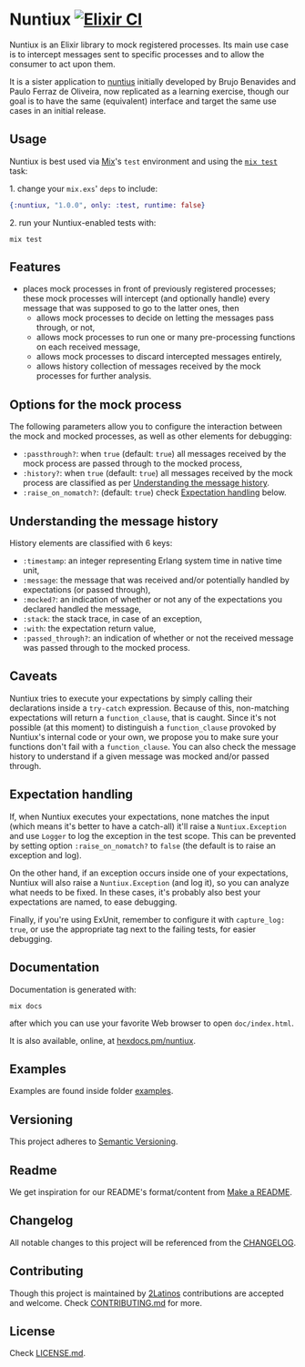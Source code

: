 # Nuntiux [![Elixir CI][ci-img]][ci]

[ci]: https://github.com/2Latinos/nuntiux/actions
[ci-img]: https://github.com/2Latinos/nuntiux/actions/workflows/elixir.yml/badge.svg

Nuntiux is an Elixir library to mock registered processes. Its main use case is to intercept
messages sent to specific processes and to allow the consumer to act upon them.

It is a sister application to [nuntius](https://github.com/2Latinos/nuntius) initially developed
by Brujo Benavides and Paulo Ferraz de Oliveira, now replicated as a learning
exercise, though our goal is to have the same (equivalent) interface and target the same use cases
in an initial release.

## Usage

Nuntiux is best used via [Mix](https://hexdocs.pm/mix/main/Mix.html)'s `test` environment and
using the [`mix test`](https://hexdocs.pm/mix/Mix.Tasks.Test.html) task:

1\. change your `mix.exs`' `deps` to include:

```elixir
{:nuntiux, "1.0.0", only: :test, runtime: false}
```

2\. run your Nuntiux-enabled tests with:

```plain
mix test
```

## Features

* places mock processes in front of previously registered processes; these mock processes will
intercept (and optionally handle) every message that was supposed to go to the latter ones, then
  * allows mock processes to decide on letting the messages pass through, or not,
  * allows mock processes to run one or many pre-processing functions on each received message,
  * allows mock processes to discard intercepted messages entirely,
  * allows history collection of messages received by the mock processes for further analysis.

## Options for the mock process

The following parameters allow you to configure the interaction between the mock and mocked
processes, as well as other elements for debugging:

* `:passthrough?`: when `true` (default: `true`) all messages received by the mock process are
passed through to the mocked process,
* `:history?`: when `true` (default: `true`) all messages received by the mock process are
classified as per [Understanding the message history](#understanding-the-message-history).
* `:raise_on_nomatch?`: (default: `true`) check [Expectation handling](#expectation-handling) below.

## Understanding the message history

History elements are classified with 6 keys:

* `:timestamp`: an integer representing Erlang system time in native time unit,
* `:message`: the message that was received and/or potentially handled by expectations
(or passed through),
* `:mocked?`: an indication of whether or not any of the expectations you declared handled
the message,
* `:stack`: the stack trace, in case of an exception,
* `:with`: the expectation return value,
* `:passed_through?`: an indication of whether or not the received message was passed through to
the mocked process.

## Caveats

Nuntiux tries to execute your expectations by simply calling their declarations inside a
`try-catch` expression. Because of this, non-matching expectations will return a `function_clause`,
that is caught.
Since it's not possible (at this moment) to distinguish a `function_clause` provoked by Nuntiux's
internal code or your own, we propose you to make sure your functions don't fail with a
`function_clause`.
You can also check the message history to understand if a given message was mocked and/or
passed through.

## Expectation handling

If, when Nuntiux executes your expectations, none matches the input (which means it's better
to have a catch-all) it'll raise a `Nuntiux.Exception` and use `Logger` to log the exception
in the test scope. This can be prevented by setting option `:raise_on_nomatch?` to `false`
(the default is to raise an exception and log).

On the other hand, if an exception occurs inside one of your expectations, Nuntiux will
also raise a `Nuntiux.Exception` (and log it), so you can analyze what needs to be fixed. In
these cases, it's probably also best your expectations are named, to ease debugging.

Finally, if you're using ExUnit, remember to configure it with `capture_log: true`, or
use the appropriate tag next to the failing tests, for easier debugging.

## Documentation

Documentation is generated with:

```plain
mix docs
```

after which you can use your favorite Web browser to open `doc/index.html`.

It is also available, online, at [hexdocs.pm/nuntiux](https://hexdocs.pm/nuntiux/).

## Examples

Examples are found inside folder [examples](examples).

## Versioning

This project adheres to [Semantic Versioning](https://semver.org/spec/v2.0.0.html).

## Readme

We get inspiration for our README's format/content from
[Make a README](https://www.makeareadme.com/).

## Changelog

All notable changes to this project will be referenced from the [CHANGELOG](CHANGELOG.md).

## Contributing

Though this project is maintained by [2Latinos](https://github.com/2Latinos) contributions are
accepted and welcome. Check [CONTRIBUTING.md](CONTRIBUTING.md) for more.

## License

Check [LICENSE.md](LICENSE.md).
